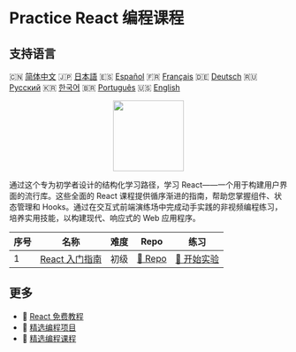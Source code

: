 # Practice React 编程课程

## 支持语言

🇨🇳 [简体中文](README_zh.md) 🇯🇵 [日本語](README_ja.md) 🇪🇸 [Español](README_es.md) 🇫🇷 [Français](README_fr.md) 🇩🇪 [Deutsch](README_de.md) 🇷🇺 [Русский](README_ru.md) 🇰🇷 [한국어](README_ko.md) 🇧🇷 [Português](README_pt.md) 🇺🇸 [English](README.md) 

<div align="center">
<img width="128px" src="https://file.labex.io/path/nUDMNpUKFvpT.png">
</div>

通过这个专为初学者设计的结构化学习路径，学习 React——一个用于构建用户界面的流行库。这些全面的 React 课程提供循序渐进的指南，帮助您掌握组件、状态管理和 Hooks。通过在交互式前端演练场中完成动手实践的非视频编程练习，培养实用技能，以构建现代、响应式的 Web 应用程序。

|   序号 | 名称                                                              | 难度   | Repo                                                         | 练习                                                           |
|--------|-------------------------------------------------------------------|--------|--------------------------------------------------------------|----------------------------------------------------------------|
|      1 | [React 入门指南](https://labex.io/zh/courses/react-for-beginners) | 初级   | [🔗 Repo](https://github.com/labex-labs/react-for-beginners) | [🚀 开始实验](https://labex.io/zh/courses/react-for-beginners) |

## 更多

- 🔗 [React 免费教程](https://github.com/labex-labs/react-free-tutorials)
- 🔗 [精选编程项目](https://github.com/labex-labs/awesome-programming-projects)
- 🔗 [精选编程课程](https://github.com/labex-labs/awesome-programming-courses)

